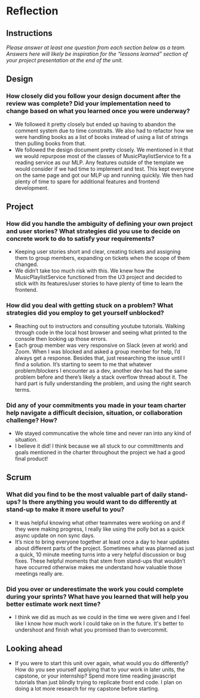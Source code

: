 # Reflection

## Instructions

_Please answer at least one question from each section below as a team. Answers here will likely be inspiration for the “lessons learned” section of your project presentation at the end of the unit._

## Design

### How closely did you follow your design document after the review was complete? Did your implementation need to change based on what you learned once you were underway?
* We followed it pretty closely but ended up having to abandon the comment system due to time constraits. We also had to refactor how we were handling books as a list of books instead of using a list of strings then pulling books from that.
* We followed the design document pretty closely. We mentioned in it that we would repurpose most of the classes of MusicPlaylistService to fit a reading service as our MLP. Any features outside of the template we would consider if we had time to implement and test. This kept everyone on the same page and got our MLP up and running quickly. We then had plenty of time to spare for additional features and frontend development.
  
## Project

### How did you handle the ambiguity of defining your own project and user stories? What strategies did you use to decide on concrete work to do to satisfy your requirements?
  * Keeping user stories short and clear, creating tickets and assigning them to group members, expanding on tickets when the scope of them changed.
  * We didn’t take too much risk with this. We knew how the MusicPlaylistService functioned from the U3 project and decided to stick with its features/user stories to have plenty of time to learn the frontend.
### How did you deal with getting stuck on a problem? What strategies did you employ to get yourself unblocked?
  * Reaching out to instructors and consulting youtube tutorials. Walking through code in the local host browser and seeing what printed to the console then looking up those errors.
  * Each group member was very responsive on Slack (even at work) and Zoom. When I was blocked and asked a group member for help, I’d always get a response. Besides that, just researching the issue until I find a solution. It’s starting to seem to me that whatever problem/blockers I encounter as a dev, another dev has had the same problem before and there’s likely a stack overflow thread about it.  The hard part is fully understanding the problem, and using the right search terms.
### Did any of your commitments you made in your team charter help navigate a difficult decision, situation, or collaboration challenge? How?
  * We stayed communcative the whole time and never ran into any kind of situation.
  * I believe it did! I think because we all stuck to our committments and goals mentioned in the charter throughout the project we had a good final product!

## Scrum

### What did you find to be the most valuable part of daily stand-ups? Is there anything you would want to do differently at stand-up to make it more useful to you?
  * It was helpful knowing what other teammates were working on and if they were making progress, I really like using the polly bot as a quick async update on non sync days.
  * It’s nice to bring everyone together at least once a day to hear updates about different parts of the project. Sometimes what was planned as just a quick, 10 minute meeting turns into a very helpful discussion or bug fixes. These helpful moments that stem from stand-ups that wouldn’t have occurred otherwise makes me understand how valuable those meetings really are.
### Did you over or underestimate the work you could complete during your sprints? What have you learned that will help you better estimate work next time?
  * I think we did as much as we could in the time we were given and I feel like I know how much work I could take on in the future. It's better to undershoot and finish what you promised than to overcommit.

## Looking ahead

* If you were to start this unit over again, what would you do differently? How do you see yourself applying that to your work in later units, the capstone, or your internship?
  Spend more time reading javascript tutorials than just blindly trying to replicate front end code. I plan on doing a lot more research for my capstone before starting.
